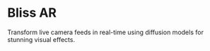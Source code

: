 # Bliss AR

Transform live camera feeds in real-time using diffusion models for stunning visual effects.
